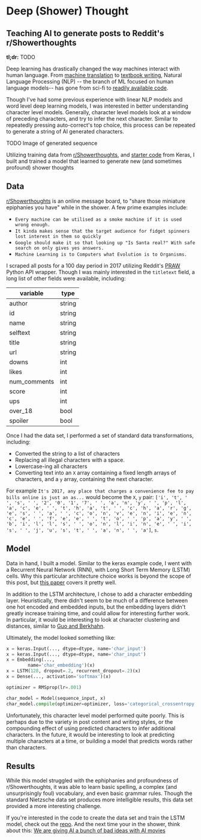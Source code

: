 # Deep (Shower) Thought
## Teaching AI to generate posts to Reddit's r/Showerthoughts

**tl;dr:** TODO

Deep learning has drastically changed the way machines interact with human language. From 
[machine translation](https://research.google.com/pubs/pub45610.html) to 
[textbook writing](https://newatlas.com/writing-algorithm/25539/), Natural Language Processing (NLP) -- the branch of 
ML focused on human language models-- has gone from sci-fi to [readily available code](https://github.com/keras-team/keras/tree/master/examples#text--sequences-examples). 

Though I've had some previous experience with linear NLP models and word level deep learning models, I was interested 
in better understanding character level models. Generally, character level models look at a window of preceding 
characters, and try to infer the next character. Similar to repeatedly pressing auto-correct's top choice, this process 
can be repeated to generate a string of AI generated characters. 

TODO Image of generated sequence

Utilizing training data from [r/Showerthoughts](https://www.reddit.com/r/Showerthoughts/), and [starter code](github.com/keras-team/keras/blob/master/examples/lstm_text_generation.py)
from Keras, I built and trained a model that learned to generate new (and sometimes profound) shower thoughts 
 
## Data

[r/Showerthoughts](https://www.reddit.com/r/Showerthoughts/) is an online message board, to "share those miniature 
epiphanies you have" while in the shower. A few prime examples include:
 
 - `Every machine can be utilised as a smoke machine if it is used wrong enough.`
 - `It kinda makes sense that the target audience for fidget spinners lost interest in them so quickly`
 - `Google should make it so that looking up "Is Santa real?" With safe search on only gives yes answers.`
 - `Machine Learning is to Computers what Evolution is to Organisms.`

I scraped all posts for a 100 day period in 2017 utilizing Reddit's [PRAW](https://praw.readthedocs.io/en/latest/) Python 
API wrapper. Though I was mainly interested in the `titletext` field, a long list of other fields were available, 
including:

| variable     | type   |
|--------------|--------|
| author       | string |
| id           | string |
| name         | string |
| selftext     | string |
| title        | string |
| url          | string |
| downs        | int    |
| likes        | int    |
| num_comments | int    |
| score        | int    |
| ups          | int    |
| over_18      | bool   |
| spoiler      | bool   |

Once I had the data set, I performed a set of standard data transformations, including:

 - Converted the string to a list of characters
 - Replacing all illegal characters with a space. 
 - Lowercase-ing all characters
 - Converting text into an `X` array containing a fixed length arrays of characters, and a `y` array, containing the 
 next character. 
 
For example `It's 2017, any place that charges a convenience fee to pay bills online is just an as...` 
 would become the `X`, `y` pair: `['i', 't', ' ', 's', ' ', '2', '0', '1', '7', ' ', 'a', 'n', 'y', ' ', 'p', 'l', 'a', 'c', 'e', ' ', 't', 'h', 'a', 't', ' ', 'c', 'h', 'a', 'r', 'g', 'e', 's', ' ', 'a', ' ', 'c', 'o', 'n', 'v', 'e', 'n', 'i', 'e', 'n', 'c', 'e', ' ', 'f', 'e', 'e', ' ', 't', 'o', ' ', 'p', 'a', 'y', ' ', 'b', 'i', 'l', 'l', 's', ' ', 'o', 'n', 'l', 'i', 'n', 'e', ' ', 'i', 's', ' ', 'j', 'u', 's', 't', ' ', 'a', 'n', ' ', 'a']`, 
`s`.    

## Model

Data in hand, I built a model. Similar to the keras example code, I went with a Recurrent Neural Network (RNN), with 
Long Short Term Memory (LSTM) cells. Why this particular architecture choice works is beyond the scope of this post, but 
[this paper](https://arxiv.org/abs/1412.3555) covers it pretty well. 

In addition to the LSTM architecture, I chose to add a character embedding layer. Heuristically, there didn't seem to 
be much of a difference between one hot encoded and embedded inputs, but the embedding layers didn't greatly increase 
training time, and could allow for interesting further work. In particular, it would be interesting to look at character 
clustering and distances, similar to [Guo and Berkhahn](https://arxiv.org/abs/1604.06737).

Ultimately, the model looked something like: 

```python
x = keras.Input(..., dtype=dtype, name='char_input')
x = keras.Input(..., dtype=dtype, name='char_input')
x = Embedding(...,
    	name='char_embedding')(x)
x = LSTM(128, dropout=.2, recurrent_dropout=.2)(x)
x = Dense(..., activation='softmax')(x)

optimizer = RMSprop(lr=.001)

char_model = Model(sequence_input, x)
char_model.compile(optimizer=optimizer, loss='categorical_crossentropy')
```

Unfortunately, this character level model performed quite poorly. This is perhaps due to the variety in post content 
and writing styles, or the compounding effect of using predicted characters to infer additional characters. In the 
future, it would be interesting to look at predicting multiple characters at a time, or building a model that predicts 
words rather than characters.  

## Results

While this model struggled with the ephiphanies and profoundness of r/Showerthoughts, it was able to learn basic 
spelling, a complex (and unsurprisingly foul) vocabulary, and even basic grammar rules. Though the standard Nietzsche 
data set produces more intelligible results, this data set provided a more interesting challenge. 

If you're interested in the code to create the data set and train the LSTM model, check out the 
[repo](https://github.com/bjherger/Shower_thoughts_generator/). And the next time your in the shower, think about 
this: [We are giving AI a bunch of bad ideas with AI movies](https://www.reddit.com/r/Showerthoughts/comments/7dqoqu/we_are_giving_ai_a_bunch_of_bad_ideas_with_ai/?utm_term=df9c5226-c3e9-4742-beca-c1b8093b2948&utm_medium=search&utm_source=reddit&utm_name=Showerthoughts&utm_content=3)
